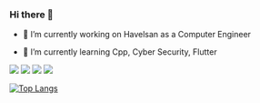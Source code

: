 ### Hi there 👋

<!--
**dincerunal/dincerunal** is a ✨ _special_ ✨ repository because its `README.md` (this file) appears on your GitHub profile.

Here are some ideas to get you started:
-->

- 🔭 I’m currently working on Havelsan as a Computer Engineer

- 🌱 I’m currently learning Cpp, Cyber Security, Flutter


[<img src="https://cdn3.iconfinder.com/data/icons/colorful-guache-social-media-logos-1/159/social-media_gmail-64.png"/>](mailto:dincer.unal0652@gmail.com)
[<img target="_blank" src="https://cdn4.iconfinder.com/data/icons/colorful-guache-social-media-logos-1/159/social-media_linkedin-64.png"/>](https://www.linkedin.com/in/dincerunal/)
[<img target="_blank" src="https://cdn2.iconfinder.com/data/icons/colorful-guache-social-media-logos-1/155/social-media_twitter-64.png"/>](https://twitter.com/dncrunl)
[<img target="_blank" src="https://cdn3.iconfinder.com/data/icons/colorful-guache-social-media-logos-1/159/social-media_web-64.png"/>](https://dincerunal.github.io/)


[![Top Langs](https://github-readme-stats.vercel.app/api/top-langs/?username=dincerunal&layout=compact)](https://github.com/dincerunal/github-readme-stats)



<!--
- 👯 I’m looking to collaborate on Flutter
- 🤔 I’m looking for help with ...
- 💬 Ask me about ...
- 📫 How to reach me: ...
- 😄 Pronouns: ...
- ⚡ Fun fact: ...
-->
